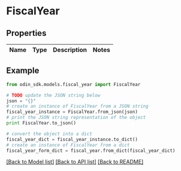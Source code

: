 # FiscalYear


## Properties

Name | Type | Description | Notes
------------ | ------------- | ------------- | -------------

## Example

```python
from odin_sdk.models.fiscal_year import FiscalYear

# TODO update the JSON string below
json = "{}"
# create an instance of FiscalYear from a JSON string
fiscal_year_instance = FiscalYear.from_json(json)
# print the JSON string representation of the object
print FiscalYear.to_json()

# convert the object into a dict
fiscal_year_dict = fiscal_year_instance.to_dict()
# create an instance of FiscalYear from a dict
fiscal_year_form_dict = fiscal_year.from_dict(fiscal_year_dict)
```
[[Back to Model list]](../README.md#documentation-for-models) [[Back to API list]](../README.md#documentation-for-api-endpoints) [[Back to README]](../README.md)


